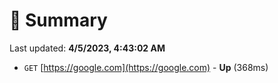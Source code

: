 # 📖 Summary
Last updated: **4/5/2023, 4:43:02 AM**

- `GET` [https://google.com](https://google.com) - **Up** (368ms)
